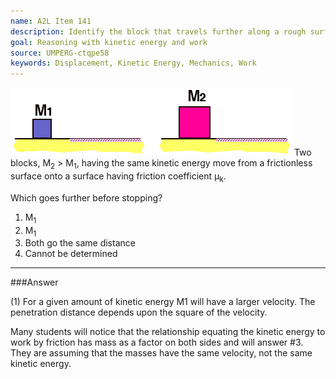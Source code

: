 ```yaml
---
name: A2L Item 141
description: Identify the block that travels further along a rough surface.
goal: Reasoning with kinetic energy and work
source: UMPERG-ctqpe58
keywords: Displacement, Kinetic Energy, Mechanics, Work
---
```


![Item141_fig1.gif](../images/Item141_fig1.gif) Two
blocks, M<sub>2</sub> > M<sub>1</sub>, having the same kinetic energy
move from a frictionless surface onto a surface having friction
coefficient &mu;<sub>k</sub>.

Which goes further before stopping?

1. M<sub>1</sub>
2. M<sub>1</sub>
3. Both go the same distance
4. Cannot be determined



<hr/>

###Answer 

(1) For a given amount of kinetic energy M1 will have a larger
velocity. The penetration distance depends upon the square of the
velocity.

Many students will notice that the relationship equating the kinetic
energy to work by friction has mass as a factor on both sides and will
answer #3. They are assuming that the masses have the same velocity, not
the same kinetic energy.
